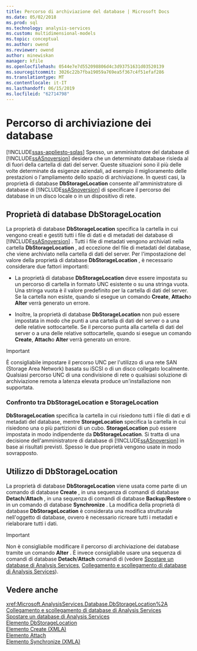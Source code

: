 ```yaml
---
title: Percorso di archiviazione del database | Microsoft Docs
ms.date: 05/02/2018
ms.prod: sql
ms.technology: analysis-services
ms.custom: multidimensional-models
ms.topic: conceptual
ms.author: owend
ms.reviewer: owend
author: minewiskan
manager: kfile
ms.openlocfilehash: 0544e7e7d552098806d4c3d93751631d03520139
ms.sourcegitcommit: 3026c22b7fba19059a769ea5f367c4f51efaf286
ms.translationtype: MT
ms.contentlocale: it-IT
ms.lasthandoff: 06/15/2019
ms.locfileid: "62714798"
---
```

# <a name="database-storage-location"></a>Percorso di archiviazione dei database
[!INCLUDE[ssas-appliesto-sqlas](../../includes/ssas-appliesto-sqlas.md)]
  Spesso, un amministratore del database di [!INCLUDE[ssASnoversion](../../includes/ssasnoversion-md.md)] desidera che un determinato database risieda al di fuori della cartella di dati del server. Queste situazioni sono il più delle volte determinate da esigenze aziendali, ad esempio il miglioramento delle prestazioni o l'ampliamento dello spazio di archiviazione. In questi casi, la proprietà di database **DbStorageLocation** consente all'amministratore di database di [!INCLUDE[ssASnoversion](../../includes/ssasnoversion-md.md)] di specificare il percorso dei database in un disco locale o in un dispositivo di rete.  
  
## <a name="dbstoragelocation-database-property"></a>Proprietà di database DbStorageLocation  
 La proprietà di database **DbStorageLocation** specifica la cartella in cui vengono creati e gestiti tutti i file di dati e di metadati dei database di [!INCLUDE[ssASnoversion](../../includes/ssasnoversion-md.md)] . Tutti i file di metadati vengono archiviati nella cartella **DbStorageLocation** , ad eccezione del file di metadati del database, che viene archiviato nella cartella di dati del server. Per l'impostazione del valore della proprietà di database **DbStorageLocation** , è necessario considerare due fattori importanti:  
  
-   La proprietà di database **DbStorageLocation** deve essere impostata su un percorso di cartella in formato UNC esistente o su una stringa vuota. Una stringa vuota è il valore predefinito per la cartella di dati del server. Se la cartella non esiste, quando si esegue un comando **Create**, **Attach**o **Alter** verrà generato un errore.  
  
-   Inoltre, la proprietà di database **DbStorageLocation** non può essere impostata in modo che punti a una cartella di dati del server o a una delle relative sottocartelle. Se il percorso punta alla cartella di dati del server o a una delle relative sottocartelle, quando si esegue un comando **Create**, **Attach**o **Alter** verrà generato un errore.  
  
> [!IMPORTANT]  
>  È consigliabile impostare il percorso UNC per l'utilizzo di una rete SAN (Storage Area Network) basata su iSCSI o di un disco collegato localmente. Qualsiasi percorso UNC di una condivisione di rete o qualsiasi soluzione di archiviazione remota a latenza elevata produce un'installazione non supportata.  
  
### <a name="dbstoragelocation-compared-to-storagelocation"></a>Confronto tra DbStorageLocation e StorageLocation  
 **DbStorageLocation** specifica la cartella in cui risiedono tutti i file di dati e di metadati del database, mentre **StorageLocation** specifica la cartella in cui risiedono una o più partizioni di un cubo. **StorageLocation** può essere impostata in modo indipendente da **DbStorageLocation**. Si tratta di una decisione dell'amministratore di database di [!INCLUDE[ssASnoversion](../../includes/ssasnoversion-md.md)] in base ai risultati previsti. Spesso le due proprietà vengono usate in modo sovrapposto.  
  
## <a name="dbstoragelocation-usage"></a>Utilizzo di DbStorageLocation  
 La proprietà di database **DbStorageLocation** viene usata come parte di un comando di database **Create** , in una sequenza di comandi di database **Detach**/**Attach** , in una sequenza di comandi di database **Backup**/**Restore** o in un comando di database **Synchronize** . La modifica della proprietà di database **DbStorageLocation** è considerata una modifica strutturale nell'oggetto di database, ovvero è necessario ricreare tutti i metadati e rielaborare tutti i dati.  
  
> [!IMPORTANT]  
>  Non è consigliabile modificare il percorso di archiviazione dei database tramite un comando **Alter** . È invece consigliabile usare una sequenza di comandi di database **Detach**/**Attach** comandi di (vedere [Spostare un database di Analysis Services](../../analysis-services/multidimensional-models/move-an-analysis-services-database.md), [Collegamento e scollegamento di database di Analysis Services](../../analysis-services/multidimensional-models/attach-and-detach-analysis-services-databases.md)).  
  
## <a name="see-also"></a>Vedere anche  
 <xref:Microsoft.AnalysisServices.Database.DbStorageLocation%2A>   
 [Collegamento e scollegamento di database di Analysis Services](../../analysis-services/multidimensional-models/attach-and-detach-analysis-services-databases.md)   
 [Spostare un database di Analysis Services](../../analysis-services/multidimensional-models/move-an-analysis-services-database.md)   
 [Elemento DbStorageLocation](https://docs.microsoft.com/bi-reference/xmla/xml-elements-properties/dbstoragelocation-element)   
 [Elemento Create &#40;XMLA&#41;](https://docs.microsoft.com/bi-reference/xmla/xml-elements-commands/create-element-xmla)   
 [Elemento Attach](https://docs.microsoft.com/bi-reference/xmla/xml-elements-commands/attach-element)   
 [Elemento Synchronize &#40;XMLA&#41;](https://docs.microsoft.com/bi-reference/xmla/xml-elements-commands/synchronize-element-xmla)  
  
  
